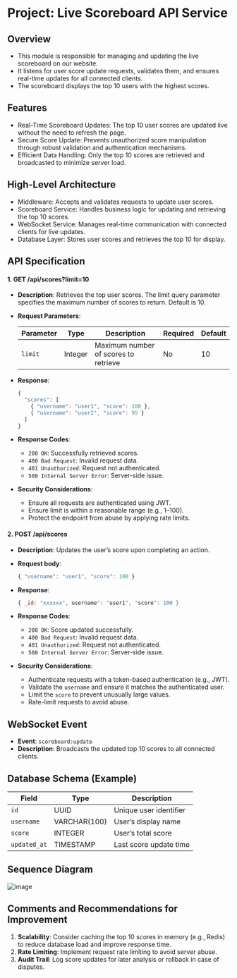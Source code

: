 # Project: Live Scoreboard API Service

## Overview
- This module is responsible for managing and updating the live scoreboard on our website.
- It listens for user score update requests, validates them, and ensures real-time updates for all connected clients.
- The scoreboard displays the top 10 users with the highest scores.

## Features
- Real-Time Scoreboard Updates: The top 10 user scores are updated live without the need to refresh the page.
- Secure Score Update: Prevents unauthorized score manipulation through robust validation and authentication mechanisms.
- Efficient Data Handling: Only the top 10 scores are retrieved and broadcasted to minimize server load.

## High-Level Architecture
- Middleware: Accepts and validates requests to update user scores.
- Scoreboard Service: Handles business logic for updating and retrieving the top 10 scores.
- WebSocket Service: Manages real-time communication with connected clients for live updates.
- Database Layer: Stores user scores and retrieves the top 10 for display.

## API Specification
#### 1. GET **/api/scores?limit=10**
- **Description**: Retrieves the top user scores. The limit query parameter specifies the maximum number of scores to return. Default is 10.
- **Request Parameters**:

  Parameter  | Type | Description | Required | Default
  ----- | ----- | ----- | ----- | -----
  `limit`  | Integer | Maximum number of scores to retrieve | No | 10

- **Response**:
  ```js
  {
    "scores": [
      { "username": "user1", "score": 100 },
      { "username": "user2", "score": 95 }
    ]
  }
  ```
- **Response Codes**:
	- `200 OK`: Successfully retrieved scores.
	- `400 Bad Request`: Invalid request data.
	- `401 Unauthorized`: Request not authenticated.
	- `500 Internal Server Error`: Server-side issue.
- **Security Considerations**:
	- Ensure all requests are authenticated using JWT.
	- Ensure limit is within a reasonable range (e.g., 1–100).
	- Protect the endpoint from abuse by applying rate limits.

 #### 2. POST **/api/scores**
- **Description**: Updates the user’s score upon completing an action.
- **Request body**:

  ```js
  { "username": "user1", "score": 100 }
  ```
- **Response**:
  ```js
  { _id: "xxxxxx", username": "user1", "score": 100 }
  ```
- **Response Codes**:
	- `200 OK`: Score updated successfully.
	- `400 Bad Request`: Invalid request data.
	- `401 Unauthorized`: Request not authenticated.
	- `500 Internal Server Error`: Server-side issue.
- **Security Considerations**:
	- Authenticate requests with a token-based authentication (e.g., JWT).
	- Validate the `username` and ensure it matches the authenticated user.
	- Limit the `score` to prevent unusually large values.
	- Rate-limit requests to avoid abuse.

## WebSocket Event
- **Event**: `scoreboard:update`
- **Description**: Broadcasts the updated top 10 scores to all connected clients.

## Database Schema (Example)
  Field  | Type | Description
  ----- | ----- | -----
  `id`  | UUID | Unique user identifier
  `username`  | VARCHAR(100) | User’s display name
  `score`  | INTEGER | User’s total score
  `updated_at`  | TIMESTAMP | Last score update time

## Sequence Diagram
![image](https://github.com/user-attachments/assets/eba7806d-6293-4dbd-b14e-eb20a50e29e1)


## Comments and Recommendations for Improvement
1. **Scalability**: Consider caching the top 10 scores in memory (e.g., Redis) to reduce database load and improve response time.
2. **Rate Limiting**: Implement request rate limiting to avoid server abuse.
3. **Audit Trail**: Log score updates for later analysis or rollback in case of disputes.
